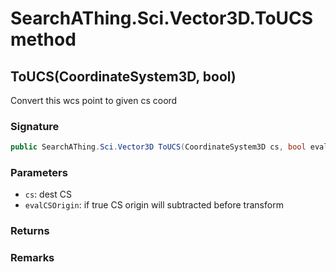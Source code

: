 # SearchAThing.Sci.Vector3D.ToUCS method
## ToUCS(CoordinateSystem3D, bool)
Convert this wcs point to given cs coord

### Signature
```csharp
public SearchAThing.Sci.Vector3D ToUCS(CoordinateSystem3D cs, bool evalCSOrigin = True)
```
### Parameters
- `cs`: dest CS
- `evalCSOrigin`: if true CS origin will subtracted before transform

### Returns

### Remarks

